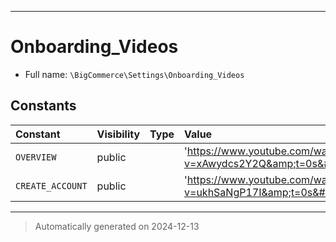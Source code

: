 ***

# Onboarding_Videos





* Full name: `\BigCommerce\Settings\Onboarding_Videos`


## Constants

| Constant | Visibility | Type | Value |
|:---------|:-----------|:-----|:------|
|`OVERVIEW`|public| |&#039;https://www.youtube.com/watch?v=xAwydcs2Y2Q&amp;t=0s&#039;|
|`CREATE_ACCOUNT`|public| |&#039;https://www.youtube.com/watch?v=ukhSaNgP17I&amp;t=0s&#039;|




***
> Automatically generated on 2024-12-13
